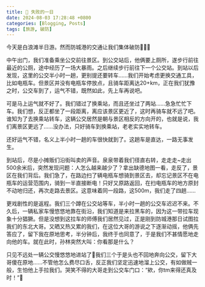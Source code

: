 ```yaml
---
title: 🤣 失败的一日
date: 2024-08-03 17:28:48 +0800
categories: [Blogging, Posts]
tags: [旅游, 破防]
---
```


今天是白浪滩半日游。然而防城港的交通让我们集体破防🤣🤣🤣

中午出门，我们准备乘坐公交前往景区。到公交站后，他俩要上厕所，遂步行前往最近的公厕，途中经历了一场大暴雨。之后继续步行前往下一个公交站。到站以后发现，这里的公交半小时一趟，更别提还要转车……我们开始考虑更换交通工具，比如电瓶车。但景区并没有电瓶车停放点，且骑车距离达20+km，正在我们犹豫之时，公交车到了，运气不错，既然如此，先上车再说吧。

可是马上运气就不好了。我们错过了换乘站，而且还坐过了两站……急急忙忙下车。我们想，反正都坐了一段距离，离应该景区更近了，这时再骑车就不远了吧。谁知为了去换乘站转车，这辆公交居然是朝与景区相反的方向开的，也就是说，我们离景区更远了……没办法，只好骑车到换乘站，老老实实地转车。

还好运气不错，名义上半小时一趟的车很快就到了。这趟车是直达，一路无事发生。

到站后，尽是小摊贩们沿街叫卖的声音。泉泉带着我们径直右转，走走走~走出500余米后，突然发现问题：人怎么越来越少了？拿出缺德地图一看，走反了，景区在我们背后。我们急了，在路边扫了辆电瓶车想骑到景区去，却忘记景区不在电瓶车的运营范围内，骑到一半直接断电！只好又原路返回，在扫电瓶车的地方原封不动地归还，再次走路去景区。这意味着同一段路，这500m，我们走了四趟……

更戏剧性的是返程。我们三个蹲在公交站等车，半小时一趟的公交车迟迟不来。不久后，一辆私家车慢悠悠地靠在街沿，我们知道是来拉黑车的，因为这一带拉车现象十分猖獗。但是没想到这拉车的师傅我们居然见过，正是刚到防城港那日试图拉我们的东北大哥。又晒又热又累的我们，在这位大哥的游说之下逐渐动摇，他俩先答应了，留下我在原地思考，半分钟后，我终于也同意了，于是我们不甚情愿地走向他的车。就在此时，孙林突然大叫：你看那是什么？

只见不远处一辆公交慢悠悠地进站了🤣我们三个于是头也不回地奔向公交，留下大哥傻在原地……不管他怎么费尽口舌，反正我们坚定迅速地溜上公交，有如做贼一般，生怕他上手拉我们。哭笑不得的大哥走到公交车门口：“欸，你tm来得还真及时！”🤣
